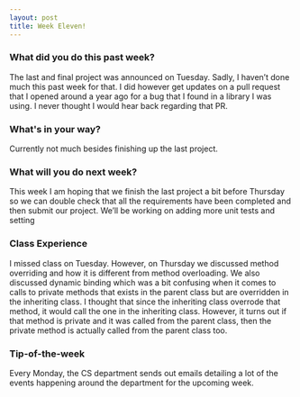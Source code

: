 ```yaml
---
layout: post
title: Week Eleven!
---
```



### What did you do this past week?

The last and final project was announced on Tuesday. Sadly, I haven’t done much this past week for that. I did however get updates on a pull request that I opened around a year ago for a bug that I found in a library I was using. I never thought I would hear back regarding that PR.

### What's in your way?
Currently not much besides finishing up the last project.


### What will you do next week?
This week I am hoping that we finish the last project a bit before Thursday so we can double check that all the requirements have been completed and then submit our project. We’ll be working on adding more unit tests and setting 


### Class Experience

I missed class on Tuesday. However, on Thursday we discussed method overriding and how it is different from method overloading. We also discussed dynamic binding which was a bit confusing when it comes to calls to private methods that exists in the parent class but are overridden in the inheriting class. I thought that since the inheriting class overrode that method, it would call the one in the inheriting class. However, it turns out if that method is private and it was called from the parent class, then the private method is actually called from the parent class too.

### Tip-of-the-week

Every Monday, the CS department sends out emails detailing a lot of the events happening around the department for the upcoming week.
